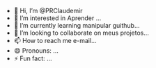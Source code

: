 - 👋 Hi, I’m @PRClaudemir
- 👀 I’m interested in  Aprender ...
- 🌱 I’m currently learning manipular guithub...
- 💞️ I’m looking to collaborate on meus projetos...
- 📫 How to reach me e-mail...                      
- 😄 Pronouns: ...
- ⚡ Fun fact: ...

<!---
PRClaudemir/PRClaudemir is a ✨ special ✨ repository because its `README.md` (this file) appears on your GitHub profile.
You can click the Preview link to take a look at your changes.
--->
